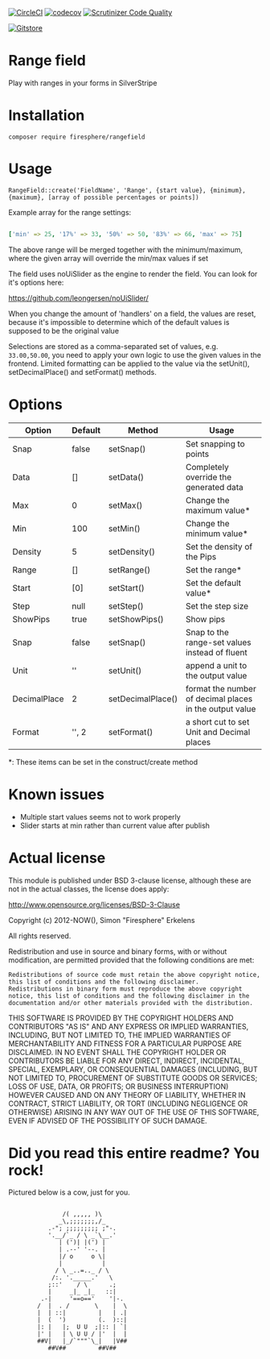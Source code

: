 [![CircleCI](https://circleci.com/gh/Firesphere/silverstripe-rangefield.svg?style=svg)](https://circleci.com/gh/Firesphere/silverstripe-rangefield)
[![codecov](https://codecov.io/gh/Firesphere/silverstripe-rangefield/branch/master/graph/badge.svg)](https://codecov.io/gh/Firesphere/silverstripe-rangefield)
[![Scrutinizer Code Quality](https://scrutinizer-ci.com/g/Firesphere/silverstripe-rangefield/badges/quality-score.png?b=master)](https://scrutinizer-ci.com/g/Firesphere/silverstripe-rangefield/?branch=master)

[![Gitstore](https://enjoy.gitstore.app/repositories/badge-Firesphere/silverstripe-rangefield.svg)](https://enjoy.gitstore.app/repositories/Firesphere/silverstripe-rangefield)


# Range field

Play with ranges in your forms in SilverStripe

# Installation

`composer require firesphere/rangefield`

# Usage

`RangeField::create('FieldName', 'Range', {start value}, {minimum}, {maximum}, [array of possible percentages or points])`

Example array for the range settings:

```yaml

['min' => 25, '17%' => 33, '50%' => 50, '83%' => 66, 'max' => 75]
```

The above range will be merged together with the minimum/maximum, where the given array will override the min/max values if set

The field uses noUiSlider as the engine to render the field.
You can look for it's options here:

https://github.com/leongersen/noUiSlider/

When you change the amount of 'handlers' on a field, the values are reset, because it's impossible to determine which of the default values is supposed to be the original value

Selections are stored as a comma-separated set of values, e.g. `33.00,50.00`, you need to apply your own logic to use the given values in the frontend.
Limited formatting can be applied to the value via the setUnit(), setDecimalPlace() and setFormat() methods. 

# Options

| Option | Default | Method | Usage |
|-|-|-|-|
| Snap | false | setSnap() | Set snapping to points |
| Data | [] | setData() | Completely override the generated data |
| Max | 0 | setMax() | Change the maximum value* |
| Min | 100 | setMin() | Change the minimum value* |
| Density | 5 | setDensity() | Set the density of the Pips |
| Range | [] | setRange() | Set the range* |
| Start | [0] | setStart() | Set the default value* |
| Step | null | setStep() | Set the step size |
| ShowPips | true | setShowPips() | Show pips |
| Snap | false | setSnap() | Snap to the range-set values instead of fluent |
| Unit | '' | setUnit() | append a unit to the output value |
| DecimalPlace | 2 | setDecimalPlace() | format the number of decimal places in the output value |
| Format | '', 2 | setFormat() | a short cut to set Unit and Decimal places |

*: These items can be set in the construct/create method

# Known issues

 - Multiple start values seems not to work properly
 - Slider starts at min rather than current value after publish

# Actual license

This module is published under BSD 3-clause license, although these are not in the actual classes, the license does apply:

http://www.opensource.org/licenses/BSD-3-Clause

Copyright (c) 2012-NOW(), Simon "Firesphere" Erkelens

All rights reserved.

Redistribution and use in source and binary forms, with or without modification, are permitted provided that the following conditions are met:

    Redistributions of source code must retain the above copyright notice, this list of conditions and the following disclaimer.
    Redistributions in binary form must reproduce the above copyright notice, this list of conditions and the following disclaimer in the documentation and/or other materials provided with the distribution.

THIS SOFTWARE IS PROVIDED BY THE COPYRIGHT HOLDERS AND CONTRIBUTORS "AS IS" AND ANY EXPRESS OR IMPLIED WARRANTIES, INCLUDING, BUT NOT LIMITED TO, THE IMPLIED WARRANTIES OF MERCHANTABILITY AND FITNESS FOR A PARTICULAR PURPOSE ARE DISCLAIMED. IN NO EVENT SHALL THE COPYRIGHT HOLDER OR CONTRIBUTORS BE LIABLE FOR ANY DIRECT, INDIRECT, INCIDENTAL, SPECIAL, EXEMPLARY, OR CONSEQUENTIAL DAMAGES (INCLUDING, BUT NOT LIMITED TO, PROCUREMENT OF SUBSTITUTE GOODS OR SERVICES; LOSS OF USE, DATA, OR PROFITS; OR BUSINESS INTERRUPTION) HOWEVER CAUSED AND ON ANY THEORY OF LIABILITY, WHETHER IN CONTRACT, STRICT LIABILITY, OR TORT (INCLUDING NEGLIGENCE OR OTHERWISE) ARISING IN ANY WAY OUT OF THE USE OF THIS SOFTWARE, EVEN IF ADVISED OF THE POSSIBILITY OF SUCH DAMAGE.


# Did you read this entire readme? You rock!

Pictured below is a cow, just for you.
```

               /( ,,,,, )\
              _\,;;;;;;;,/_
           .-"; ;;;;;;;;; ;"-.
           '.__/`_ / \ _`\__.'
              | (')| |(') |
              | .--' '--. |
              |/ o     o \|
              |           |
             / \ _..=.._ / \
            /:. '._____.'   \
           ;::'    / \      .;
           |     _|_ _|_   ::|
         .-|     '==o=='    '|-.
        /  |  . /       \    |  \
        |  | ::|         |   | .|
        |  (  ')         (.  )::|
        |: |   |;  U U  ;|:: | `|
        |' |   | \ U U / |'  |  |
        ##V|   |_/`"""`\_|   |V##
           ##V##         ##V##
```
